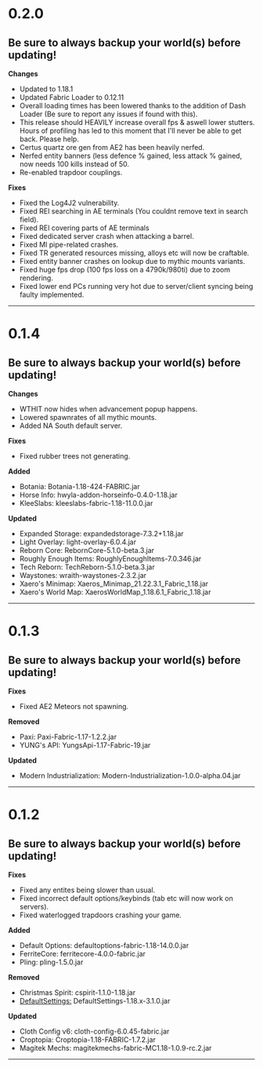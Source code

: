 <h1>0.2.0</h1>

<h2>Be sure to always backup your world(s) before updating!</h2>

**Changes**
- Updated to 1.18.1
- Updated Fabric Loader to 0.12.11
- Overall loading times has been lowered thanks to the addition of Dash Loader (Be sure to report any issues if found with this).
- This release should HEAVILY increase overall fps & aswell lower stutters. Hours of profiling has led to this moment that I'll never be able to get back. Please help.
- Certus quartz ore gen from AE2 has been heavily nerfed.
- Nerfed entity banners (less defence % gained, less attack % gained, now needs 100 kills instead of 50.
- Re-enabled trapdoor couplings.


**Fixes**
- Fixed the Log4J2 vulnerability.
- Fixed REI searching in AE terminals (You couldnt remove text in search field).
- Fixed REI covering parts of AE terminals
- Fixed dedicated server crash when attacking a barrel.
- Fixed MI pipe-related crashes.
- Fixed TR generated resources missing, alloys etc will now be craftable.
- Fixed entity banner crashes on lookup due to mythic mounts variants.
- Fixed huge fps drop (100 fps loss on a 4790k/980ti) due to zoom rendering.
- Fixed lower end PCs running very hot due to server/client syncing being faulty implemented.
---------------------------------------------------------------------------------------------

<h1>0.1.4</h1>

<h2>Be sure to always backup your world(s) before updating!</h2>

**Changes**
- WTHIT now hides when advancement popup happens.
- Lowered spawnrates of all mythic mounts.
- Added NA South default server.

**Fixes**
- Fixed rubber trees not generating.

**Added**
- Botania: Botania-1.18-424-FABRIC.jar  
- Horse Info: hwyla-addon-horseinfo-0.4.0-1.18.jar  
- KleeSlabs: kleeslabs-fabric-1.18-11.0.0.jar  
  
**Updated**  
- Expanded Storage: expandedstorage-7.3.2+1.18.jar  
- Light Overlay: light-overlay-6.0.4.jar  
- Reborn Core: RebornCore-5.1.0-beta.3.jar  
- Roughly Enough Items: RoughlyEnoughItems-7.0.346.jar  
- Tech Reborn: TechReborn-5.1.0-beta.3.jar  
- Waystones: wraith-waystones-2.3.2.jar  
- Xaero's Minimap: Xaeros_Minimap_21.22.3.1_Fabric_1.18.jar  
- Xaero's World Map: XaerosWorldMap_1.18.6.1_Fabric_1.18.jar  
---------------------------------------------------------------------------------------------

<h1>0.1.3</h1>

<h2>Be sure to always backup your world(s) before updating!</h2>

**Fixes**
- Fixed AE2 Meteors not spawning.

**Removed**  
- Paxi: Paxi-Fabric-1.17-1.2.2.jar  
- YUNG's API: YungsApi-1.17-Fabric-19.jar  
  
**Updated**  
- Modern Industrialization: Modern-Industrialization-1.0.0-alpha.04.jar  
---------------------------------------------------------------------------------------------

<h1>0.1.2</h1>

<h2>Be sure to always backup your world(s) before updating!</h2>

**Fixes**
- Fixed any entites being slower than usual.
- Fixed incorrect default options/keybinds (tab etc will now work on servers).
- Fixed waterlogged trapdoors crashing your game.

**Added**
- Default Options: defaultoptions-fabric-1.18-14.0.0.jar  
- FerriteCore: ferritecore-4.0.0-fabric.jar  
- Pling: pling-1.5.0.jar  
  
**Removed**  
- Christmas Spirit: cspirit-1.1.0-1.18.jar  
- [DefaultSettings:](https://www.curseforge.com/minecraft/mc-mods/defaultsettings-fabric) DefaultSettings-1.18.x-3.1.0.jar  
  
**Updated**  
- Cloth Config v6: cloth-config-6.0.45-fabric.jar  
- Croptopia: Croptopia-1.18-FABRIC-1.7.2.jar  
- Magitek Mechs: magitekmechs-fabric-MC1.18-1.0.9-rc.2.jar  
---------------------------------------------------------------------------------------------

